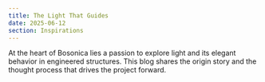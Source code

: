 ```yaml
---
title: The Light That Guides
date: 2025-06-12
section: Inspirations
---
```


At the heart of Bosonica lies a passion to explore light and its elegant behavior in engineered structures. This blog shares the origin story and the thought process that drives the project forward.
